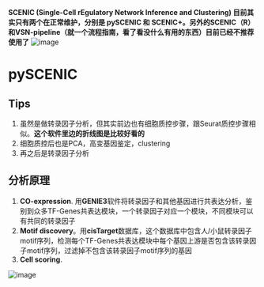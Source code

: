 **SCENIC (Single-Cell rEgulatory Network Inference and Clustering) 目前其实只有两个在正常维护，分别是 pySCENIC 和 SCENIC+。另外的SCENIC（R）和VSN-pipeline（就一个流程指南，看了看没什么有用的东西）目前已经不推荐使用了**
![image](https://github.com/JGangHan/sc_data_analysis/assets/75400599/58c998eb-20b0-46ae-8272-0a37ddc6a758)
# pySCENIC
## Tips
1. 虽然是做转录因子分析，但其实前边也有细胞质控步骤，跟Seurat质控步骤相似。**这个软件里边的折线图是比较好看的**
2. 细胞质控后也是PCA，高变基因鉴定，clustering
3. 再之后是转录因子分析
## 分析原理
1. **CO-expression**. 用**GENIE3**软件将转录因子和其他基因进行共表达分析，鉴别到众多TF-Genes共表达模块，一个转录因子对应一个模块，不同模块可以有共同的转录因子
2. **Motif discovery**。用**cisTarget**数据库，这个数据库中包含人/小鼠转录因子motif序列，检测每个TF-Genes共表达模块中每个基因上游是否包含该转录因子motif序列，过滤掉不包含该转录因子motif序列的基因
3. **Cell scoring**. 


![image](https://github.com/JGangHan/sc_data_analysis/assets/75400599/62da89c5-e2f4-471f-beb8-5c4970e7d89c)








